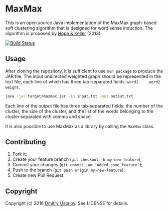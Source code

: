 # MaxMax

This is an open source Java implementation of the MaxMax graph-based soft clustering algorithm that is designed for word sense induction. The algorithm is proposed by [Hope & Keller](http://dx.doi.org/10.1007/978-3-642-37247-6_30) (2013).

[![Build Status][travis_ci_badge]][travis_ci_link]

[travis_ci_badge]: https://travis-ci.org/dustalov/maxmax.svg
[travis_ci_link]: https://travis-ci.org/dustalov/maxmax

## Usage

After cloning the repository, it is sufficient to use `mvn package` to produce the JAR file. The input undirected weighted graph should be represented in the text file, each line of which has three tab-separated fields: <code>word1&#9;word2&#9;weight</code>.

```bash
java -jar target/maxmax.jar -in input.txt -out output.txt
```

Each line of the output file has three tab-separated fields: the number of the cluster, the size of the cluster, and the list of the words belonging to the cluster separated with comma and space.

It is also possible to use MaxMax as a library by calling the `MaxMax` class.

## Contributing

1. Fork it;
2. Create your feature branch (`git checkout -b my-new-feature`);
3. Commit your changes (`git commit -am 'Added some feature'`);
4. Push to the branch (`git push origin my-new-feature`);
5. Create new Pull Request.

## Copyright

Copyright (c) 2016 [Dmitry Ustalov]. See LICENSE for details.

[Dmitry Ustalov]: https://ustalov.name/
